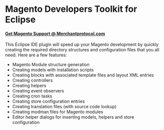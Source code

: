 # Magento Developers Toolkit for Eclipse

#### [Get Magento Support @ Merchantprotocol.com](https://merchantprotocol.com)

This Eclipse IDE plugin will speed up your Magento development by quickly creating the required directory structures and configuration files that you all need. Here are a few features:

* Magento Module structure generation
* Creating models with installation scripts
* Creating blocks with associated template files and layout XML entries
* Creating controllers
* Creating helpers
* Creating event observers
* Creating cron tasks
* Creating store configuration entries
* Creating translation files (with source code lookup)
* Creating modman files for Magento modules
* Editor helper dialogs for inserting models, helpers and store configuration

